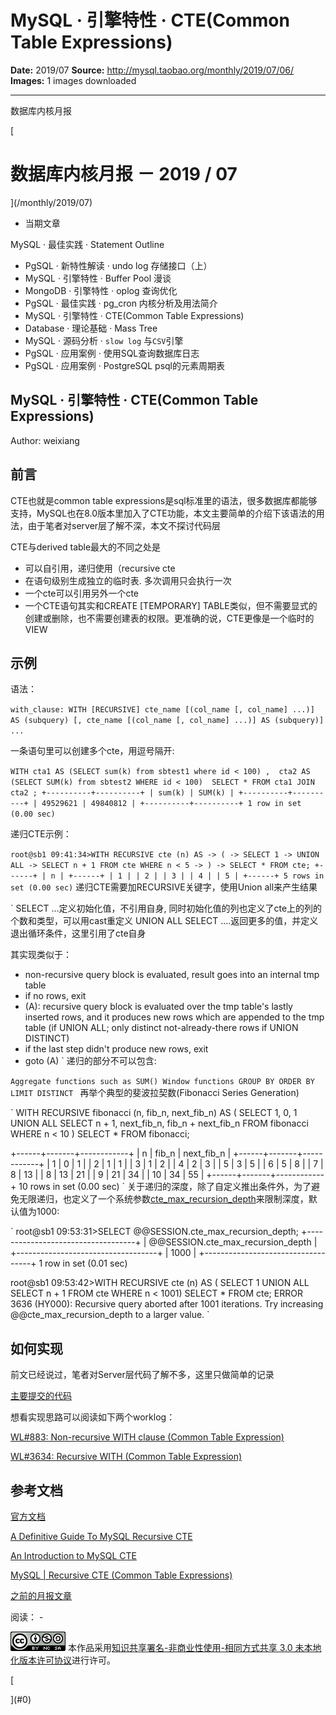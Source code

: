 # MySQL · 引擎特性 · CTE(Common Table Expressions)

**Date:** 2019/07
**Source:** http://mysql.taobao.org/monthly/2019/07/06/
**Images:** 1 images downloaded

---

数据库内核月报

 [
 # 数据库内核月报 － 2019 / 07
 ](/monthly/2019/07)

 * 当期文章

 MySQL · 最佳实践 · Statement Outline
* PgSQL · 新特性解读 · undo log 存储接口（上）
* MySQL · 引擎特性 · Buffer Pool 漫谈
* MongoDB · 引擎特性 · oplog 查询优化
* PgSQL · 最佳实践 · pg_cron 内核分析及用法简介
* MySQL · 引擎特性 · CTE(Common Table Expressions)
* Database · 理论基础 · Mass Tree
* MySQL · 源码分析 · `slow log` 与`CSV`引擎
* PgSQL · 应用案例 · 使用SQL查询数据库日志
* PgSQL · 应用案例 · PostgreSQL psql的元素周期表

 ## MySQL · 引擎特性 · CTE(Common Table Expressions) 
 Author: weixiang 

 ## 前言
CTE也就是common table expressions是sql标准里的语法，很多数据库都能够支持，MySQL也在8.0版本里加入了CTE功能，本文主要简单的介绍下该语法的用法，由于笔者对server层了解不深，本文不探讨代码层

CTE与derived table最大的不同之处是

* 可以自引用，递归使用（recursive cte
* 在语句级别生成独立的临时表. 多次调用只会执行一次
* 一个cte可以引用另外一个cte
* 一个CTE语句其实和CREATE [TEMPORARY] TABLE类似，但不需要显式的创建或删除，也不需要创建表的权限。更准确的说，CTE更像是一个临时的VIEW

## 示例
语法：

`with_clause:
 WITH [RECURSIVE]
cte_name [(col_name [, col_name] ...)] AS (subquery)
 [, cte_name [(col_name [, col_name] ...)] AS (subquery)] ...
`

一条语句里可以创建多个cte，用逗号隔开:

`WITH cta1 AS (SELECT sum(k) from sbtest1 where id < 100) , 
 cta2 AS (SELECT SUM(k) from sbtest2 WHERE id < 100) 
 SELECT * FROM cta1 JOIN cta2 ;
 +----------+----------+
 | sum(k) | SUM(k) |
 +----------+----------+
 | 49529621 | 49840812 |
 +----------+----------+
 1 row in set (0.00 sec)
`

递归CTE示例：

` root@sb1 09:41:34>WITH RECURSIVE cte (n) AS
 -> (
 -> SELECT 1
 -> UNION ALL
 -> SELECT n + 1 FROM cte WHERE n < 5
 -> )
 -> SELECT * FROM cte;
 +------+
 | n |
 +------+
 | 1 |
 | 2 |
 | 3 |
 | 4 |
 | 5 |
 +------+
 5 rows in set (0.00 sec)
`
递归CTE需要加RECURSIVE关键字，使用Union all来产生结果

` SELECT ...定义初始化值，不引用自身, 同时初始化值的列也定义了cte上的列的个数和类型，可以用cast重定义
 UNION ALL
 SELECT ....返回更多的值，并定义退出循环条件，这里引用了cte自身

 其实现类似于：

 - non-recursive query block is evaluated, result goes into an internal tmp table
 - if no rows, exit
 - (A): recursive query block is evaluated over the tmp table's lastly inserted
 rows, and it produces new rows which are appended to the tmp table (if UNION
 ALL; only distinct not-already-there rows if UNION DISTINCT)
 - if the last step didn't produce new rows, exit
- goto (A)
`
递归的部分不可以包含:

`Aggregate functions such as SUM()
Window functions
GROUP BY
ORDER BY
LIMIT
DISTINCT
`
再举个典型的斐波拉契数(Fibonacci Series Generation)

` WITH RECURSIVE fibonacci (n, fib_n, next_fib_n) AS
 (
 SELECT 1, 0, 1
 UNION ALL
 SELECT n + 1, next_fib_n, fib_n + next_fib_n
 FROM fibonacci WHERE n < 10
 )
 SELECT * FROM fibonacci;

 +------+-------+------------+
 | n | fib_n | next_fib_n |
 +------+-------+------------+
 | 1 | 0 | 1 |
 | 2 | 1 | 1 |
 | 3 | 1 | 2 |
 | 4 | 2 | 3 |
 | 5 | 3 | 5 |
 | 6 | 5 | 8 |
 | 7 | 8 | 13 |
 | 8 | 13 | 21 |
 | 9 | 21 | 34 |
 | 10 | 34 | 55 |
 +------+-------+------------+
 10 rows in set (0.00 sec)
`
关于递归的深度，除了自定义推出条件外，为了避免无限递归，也定义了一个系统参数[cte_max_recursion_depth](https://yq.aliyun.com/go/articleRenderRedirect?spm=a2c4e.11153940.0.0.6fe63d7dvk1aYB&url=https%3A%2F%2Fdev.mysql.com%2Fdoc%2Frefman%2F8.0%2Fen%2Fserver-system-variables.html%23sysvar_cte_max_recursion_depth)来限制深度，默认值为1000:

` root@sb1 09:53:31>SELECT @@SESSION.cte_max_recursion_depth;
 +-----------------------------------+
 | @@SESSION.cte_max_recursion_depth |
 +-----------------------------------+
 | 1000 |
 +-----------------------------------+
 1 row in set (0.01 sec)

 root@sb1 09:53:42>WITH RECURSIVE cte (n) AS ( SELECT 1 UNION ALL SELECT n + 1 FROM cte WHERE n < 1001) SELECT * FROM cte;
 ERROR 3636 (HY000): Recursive query aborted after 1001 iterations. Try increasing @@cte_max_recursion_depth to a larger value.
`

## 如何实现
前文已经说过，笔者对Server层代码了解不多，这里只做简单的记录

[主要提交的代码](https://yq.aliyun.com/go/articleRenderRedirect?spm=a2c4e.11153940.0.0.6fe63d7dvk1aYB&url=https%3A%2F%2Fgithub.com%2Fmysql%2Fmysql-server%2Fcommit%2F4880f977236b5a33acc531bf420d503f9832781b)

想看实现思路可以阅读如下两个worklog：

[WL#883: Non-recursive WITH clause (Common Table Expression)](https://yq.aliyun.com/go/articleRenderRedirect?spm=a2c4e.11153940.0.0.6fe63d7dvk1aYB&url=https%3A%2F%2Fdev.mysql.com%2Fworklog%2Ftask%2F%3Fid%3D883)

[WL#3634: Recursive WITH (Common Table Expression)](https://yq.aliyun.com/go/articleRenderRedirect?spm=a2c4e.11153940.0.0.6fe63d7dvk1aYB&url=https%3A%2F%2Fdev.mysql.com%2Fworklog%2Ftask%2F%3Fid%3D3634)

## 参考文档

[官方文档](https://yq.aliyun.com/go/articleRenderRedirect?spm=a2c4e.11153940.0.0.6fe63d7dvk1aYB&url=https%3A%2F%2Fgithub.com%2Fmysql%2Fmysql-server%2Fcommit%2F4880f977236b5a33acc531bf420d503f9832781b)

[A Definitive Guide To MySQL Recursive CTE](https://yq.aliyun.com/go/articleRenderRedirect?spm=a2c4e.11153940.0.0.6fe63d7dvk1aYB&url=http%3A%2F%2Fwww.mysqltutorial.org%2Fmysql-recursive-cte%2F)

[An Introduction to MySQL CTE](https://yq.aliyun.com/go/articleRenderRedirect?spm=a2c4e.11153940.0.0.6fe63d7dvk1aYB&url=http%3A%2F%2Fwww.mysqltutorial.org%2Fmysql-cte%2F)

[MySQL | Recursive CTE (Common Table Expressions)](https://yq.aliyun.com/go/articleRenderRedirect?spm=a2c4e.11153940.0.0.6fe63d7dvk1aYB&url=https%3A%2F%2Fwww.geeksforgeeks.org%2Fmysql-recursive-cte-common-table-expressions%2F)

[之前的月报文章](http://mysql.taobao.org/monthly/2017/02/06/)

 阅读： - 

[![知识共享许可协议](.img/8232d49bd3e9_88x31.png)](http://creativecommons.org/licenses/by-nc-sa/3.0/)
本作品采用[知识共享署名-非商业性使用-相同方式共享 3.0 未本地化版本许可协议](http://creativecommons.org/licenses/by-nc-sa/3.0/)进行许可。

 [

 ](#0)